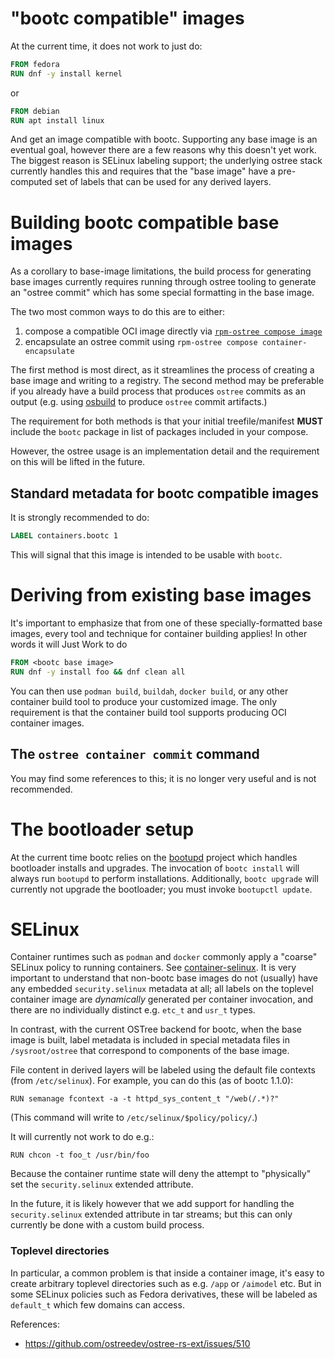 # "bootc compatible" images

At the current time, it does not work to just do:

```Dockerfile
FROM fedora
RUN dnf -y install kernel
```

or

```Dockerfile
FROM debian
RUN apt install linux
```

And get an image compatible with bootc.  Supporting any base image
is an eventual goal, however there are a few reasons why
this doesn't yet work.  The biggest reason is SELinux
labeling support; the underlying ostree stack currently
handles this and requires that the "base image"
have a pre-computed set of labels that can be used
for any derived layers.

# Building bootc compatible base images

As a corollary to base-image limitations, the build process
for generating base images currently requires running
through ostree tooling to generate an "ostree commit"
which has some special formatting in the base image.

The two most common ways to do this are to either:

  1. compose a compatible OCI image directly via [`rpm-ostree compose image`](https://coreos.github.io/rpm-ostree/container/#creating-base-images)
  1. encapsulate an ostree commit using `rpm-ostree compose container-encapsulate`

The first method is most direct, as it streamlines the process of
creating a base image and writing to a registry. The second method
may be preferable if you already have a build process that produces `ostree`
commits as an output (e.g. using [osbuild](https://www.osbuild.org/guides/image-builder-on-premises/building-ostree-images.html)
to produce `ostree` commit artifacts.)

The requirement for both methods is that your initial treefile/manifest
**MUST** include the `bootc` package in list of packages included in your compose.

However, the ostree usage is an implementation detail
and the requirement on this will be lifted in the future.

## Standard metadata for bootc compatible images

It is strongly recommended to do:

```dockerfile
LABEL containers.bootc 1
```

This will signal that this image is intended to be usable with `bootc`.

# Deriving from existing base images

It's important to emphasize that from one
of these specially-formatted base images, every
tool and technique for container building applies!
In other words it will Just Work to do

```Dockerfile
FROM <bootc base image>
RUN dnf -y install foo && dnf clean all
```

You can then use `podman build`, `buildah`, `docker build`, or any other container
build tool to produce your customized image. The only requirement is that the
container build tool supports producing OCI container images.

## The `ostree container commit` command

You may find some references to this; it is no longer very useful
and is not recommended.

# The bootloader setup

At the current time bootc relies on the [bootupd](https://github.com/coreos/bootupd/)
project which handles bootloader installs and upgrades.  The invocation of
`bootc install` will always run `bootupd` to perform installations.
Additionally, `bootc upgrade` will currently not upgrade the bootloader;
you must invoke `bootupctl update`.

# SELinux

Container runtimes such as `podman` and `docker` commonly
apply a "coarse" SELinux policy to running containers.
See [container-selinux](https://github.com/containers/container-selinux/blob/main/container_selinux.8).
It is very important to understand that non-bootc base
images do not (usually) have any embedded `security.selinux` metadata
at all; all labels on the toplevel container image
are *dynamically* generated per container invocation,
and there are no individually distinct e.g. `etc_t` and
`usr_t` types.

In contrast, with the current OSTree backend for bootc,
when the base image is built, label metadata is included
in special metadata files in `/sysroot/ostree` that correspond
to components of the base image.

File content in derived layers will be labeled using the default file
contexts (from `/etc/selinux`). For example, you can do this (as of
bootc 1.1.0):

```
RUN semanage fcontext -a -t httpd_sys_content_t "/web(/.*)?"
```

(This command will write to `/etc/selinux/$policy/policy/`.)

It will currently not work to do e.g.:

```
RUN chcon -t foo_t /usr/bin/foo
```

Because the container runtime state will deny the attempt to
"physically" set the `security.selinux` extended attribute.

In the future, it is likely however that we add support
for handling the `security.selinux` extended attribute in tar
streams; but this can only currently be done with a custom
build process.

### Toplevel directories

In particular, a common problem is that inside a container image,
it's easy to create arbitrary toplevel directories such as
e.g. `/app` or `/aimodel` etc.  But in some SELinux policies
such as Fedora derivatives, these will be labeled as `default_t`
which few domains can access.

References:

- <https://github.com/ostreedev/ostree-rs-ext/issues/510>
